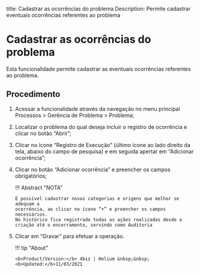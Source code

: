 title: Cadastrar as ocorrências do problema
Description: Permite cadastrar eventuais ocorrências referentes ao problema
# Cadastrar as ocorrências do problema

Esta funcionalidade permite cadastrar as eventuais ocorrências referentes ao problema.

Procedimento
------------

1.  Acessar a funcionalidade através da navegação no menu principal Processos \>
    Gerência de Problema \> Problema;

2.  Localizar o problema do qual deseja incluir o registro de ocorrência e clicar
    no botão “Abrir”;

3.  Clicar no ícone “Registro de Execução” (último ícone ao lado direito da
    tela, abaixo do campo de pesquisa) e em seguida apertar em “Adicionar
    ocorrência”;

4.  Clicar no botão “Adicionar ocorrência” e preencher os campos obrigatórios;

    !!! Abstract "NOTA"
        
        É possível cadastrar novas categorias e origens que melhor se adequam a
        ocorrência, ao clicar no ícone “+” e preencher os campos necessários.  
        No histórico fica registrado todas as ações realizadas desde a criação até o encerramento, servindo como Auditoria

5.  Clicar em “Gravar” para efetuar a operação.

    !!! tip "About"

        <b>Product/Version:</b> 4biz | Helium &nbsp;&nbsp;
        <b>Updated:</b>11/03/2021


